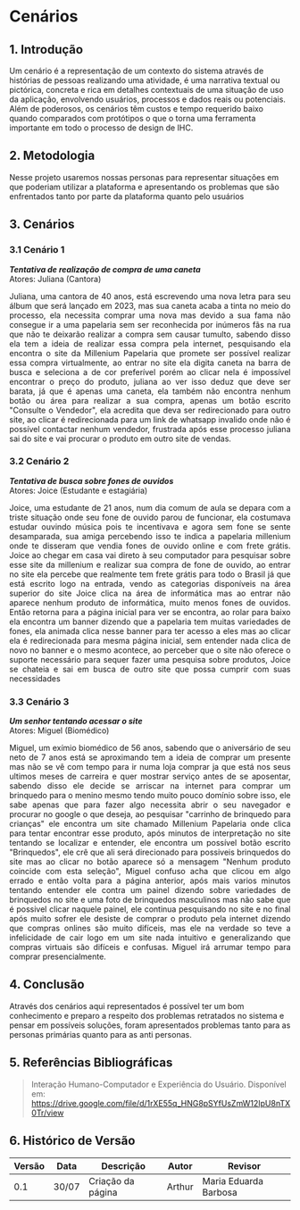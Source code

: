 # Cenários

## 1. Introdução
Um cenário é a representação de um contexto do sistema através de histórias de pessoas realizando uma atividade, é uma narrativa textual ou pictórica, concreta e rica em detalhes contextuais de uma situação de uso da aplicação, envolvendo usuários, processos e dados reais ou potenciais. Além de poderosos, os cenários têm custos e tempo requerido baixo quando comparados com protótipos o que o torna uma ferramenta importante em todo o processo de design de IHC.

## 2. Metodologia
Nesse projeto usaremos nossas personas para representar situações em que poderiam utilizar a plataforma e apresentando os problemas que são enfrentados tanto por parte da plataforma quanto pelo usuários

## 3. Cenários

### 3.1 Cenário 1
***Tentativa de realização de compra de uma caneta***<br>
Atores: Juliana (Cantora)<br>
<div style="text-align: justify">
Juliana, uma cantora de 40 anos, está escrevendo uma nova letra para seu álbum que será lançado em 2023, mas sua caneta acaba a tinta no meio do processo, ela necessita comprar uma nova mas devido a sua fama não consegue ir a uma papelaria sem ser reconhecida por inúmeros fãs na rua que não te deixarão realizar a compra sem causar tumulto, sabendo disso ela tem a ideia de realizar essa compra pela internet, pesquisando ela encontra o site da Millenium Papelaria que promete ser possível realizar essa compra virtualmente, ao entrar no site ela digita caneta na barra de busca e seleciona a de cor preferível porém ao clicar nela é impossível encontrar o preço do produto, juliana ao ver isso deduz que deve ser barata, já que é apenas uma caneta, ela também não encontra nenhum botão ou área para realizar a sua compra, apenas um botão escrito "Consulte o Vendedor", ela acredita que deva ser redirecionado para outro site, ao clicar é redirecionada para um link de whatsapp invalido onde não é possível contactar nenhum vendedor, frustrada após esse processo juliana sai do site e vai procurar o produto em outro site de vendas.
</div>

### 3.2 Cenário 2
***Tentativa de busca sobre fones de ouvidos***<br>
Atores: Joice (Estudante e estagiária)<br>
<div style="text-align: justify">
Joice, uma estudante de 21 anos, num dia comum de aula se depara com a triste situação onde seu fone de ouvido parou de funcionar, ela costumava estudar ouvindo música pois te incentivava e agora sem fone se sente desamparada, sua amiga percebendo isso te indica a papelaria millenium onde te disseram que vendia fones de ouvido online e com frete grátis. Joice ao chegar em casa vai direto à seu computador para pesquisar sobre esse site da millenium e realizar sua compra de fone de ouvido, ao entrar no site ela percebe que realmente tem frete grátis para todo o Brasil já que está escrito logo na entrada, vendo as categorias disponíveis na área superior do site Joice clica na área de informática mas ao entrar não aparece nenhum produto de informática, muito menos fones de ouvidos. Então retorna para a página inicial para ver se encontra, ao rolar para baixo ela encontra um banner dizendo que a papelaria tem muitas variedades de fones, ela animada clica nesse banner para ter acesso a eles mas ao clicar ela é redirecionada para mesma página inicial, sem entender nada clica de novo no banner e o mesmo acontece, ao perceber que o site não oferece o suporte necessário para sequer fazer uma pesquisa sobre produtos, Joice se chateia e sai em busca de outro site que possa cumprir com suas necessidades
</div>

### 3.3 Cenário 3
***Um senhor tentando acessar o site***<br>
Atores: Miguel (Biomédico)<br>
<div style="text-align: justify">
Miguel, um exímio biomédico de 56 anos, sabendo que o aniversário de seu neto de 7 anos está se aproximando tem a ideia de comprar um presente mas não se vê com tempo para ir numa loja comprar ja que está nos seus ultimos meses de carreira e quer mostrar serviço antes de se aposentar, sabendo disso ele decide se arriscar na internet para comprar um brinquedo para o menino mesmo tendo muito pouco domínio sobre isso, ele sabe apenas que para fazer algo necessita abrir o seu navegador e procurar no google o que deseja, ao pesquisar "carrinho de brinquedo para crianças" ele encontra um site chamado Millenium Papelaria onde clica para tentar encontrar esse produto, após minutos de interpretação no site tentando se localizar e entender, ele encontra um possível botão escrito "Brinquedos", ele crê que ali será direcionado para possiveis brinquedos do site mas ao clicar no botão aparece só a mensagem "Nenhum produto coincide com esta seleção", Miguel confuso acha que clicou em algo errado e então volta para a página anterior, após mais varios minutos tentando entender ele contra um painel dizendo sobre variedades de brinquedos no site e uma foto de brinquedos masculinos mas não sabe que é possivel clicar naquele painel, ele continua pesquisando no site e no final após muito sofrer ele desiste de comprar o produto pela internet dizendo que compras onlines são muito difíceis, mas ele na verdade so teve a infelicidade de cair logo em um site nada intuitivo e generalizando que compras virtuais são difíceis e confusas. Miguel irá arrumar tempo para comprar presencialmente.
</div>

## 4. Conclusão
Através dos cenários aqui representados é possível ter um bom conhecimento e preparo a respeito dos problemas retratados no sistema e pensar em possíveis soluções, foram apresentados problemas tanto para as personas primárias quanto para as anti personas.

## 5. Referências Bibliográficas
>Interação Humano-Computador e Experiência do Usuário. Disponível em: https://drive.google.com/file/d/1rXE55q_HNG8pSYfUsZmW12IpU8nTX0Tr/view

## 6. Histórico de Versão
| Versão    | Data | Descrição                 | Autor         | Revisor                        |
|-----------|------|---------------------------|---------------|--------------------------------|
| 0.1       |30/07 | Criação da página         | Arthur        | Maria Eduarda Barbosa |
